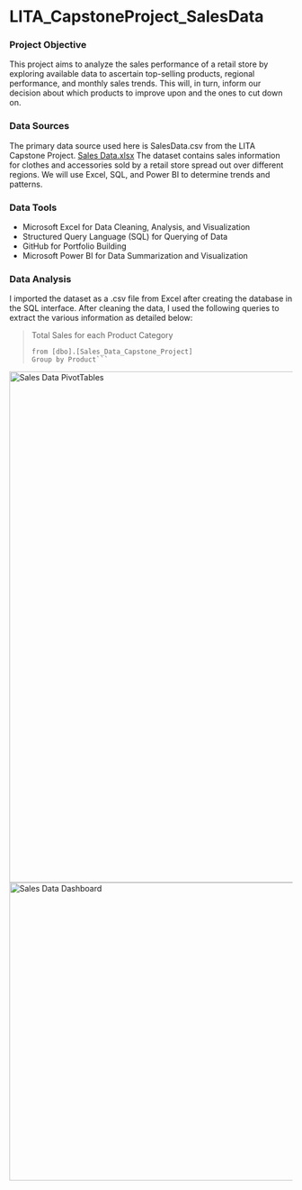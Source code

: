 # LITA_CapstoneProject_SalesData

### Project Objective
This project aims to analyze the sales performance of a retail store by exploring available data to ascertain top-selling products, regional performance, and monthly sales trends. This will, in turn, inform our decision about which products to improve upon and the ones to cut down on. 

### Data Sources
The primary data source used here is SalesData.csv from the LITA Capstone Project. [Sales Data.xlsx](https://github.com/user-attachments/files/17636823/Sales.Data.xlsx)
The dataset contains sales information for clothes and accessories sold by a retail store spread out over different regions. We will use Excel, SQL, and Power BI to determine trends and patterns.

### Data Tools
- Microsoft Excel for Data Cleaning, Analysis, and Visualization
- Structured Query Language (SQL) for Querying of Data
- GitHub for Portfolio Building
- Microsoft Power BI for Data Summarization and Visualization

### Data Analysis
I imported the dataset as a .csv file from Excel after creating the database in the SQL interface. After cleaning the data, I used the following queries to extract the various information as detailed below:

> Total Sales for each Product Category
> 
> ```select Product, sum(Total_Sales) as TotalSales
> from [dbo].[Sales_Data_Capstone_Project]
> Group by Product```


<img width="907" alt="Sales Data PivotTables" src="https://github.com/user-attachments/assets/e560c498-c34e-4c81-adb0-a39646e51c53">

<img width="529" alt="Sales Data Dashboard" src="https://github.com/user-attachments/assets/1dc7f76e-91cc-4698-8784-5a45688e7dc5">
